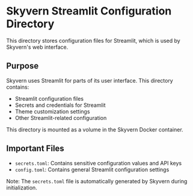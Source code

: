 # Skyvern Streamlit Configuration Directory

This directory stores configuration files for Streamlit, which is used by Skyvern's web interface.

## Purpose

Skyvern uses Streamlit for parts of its user interface. This directory contains:
- Streamlit configuration files
- Secrets and credentials for Streamlit
- Theme customization settings
- Other Streamlit-related configuration

This directory is mounted as a volume in the Skyvern Docker container.

## Important Files

- `secrets.toml`: Contains sensitive configuration values and API keys
- `config.toml`: Contains general Streamlit configuration settings

Note: The `secrets.toml` file is automatically generated by Skyvern during initialization.